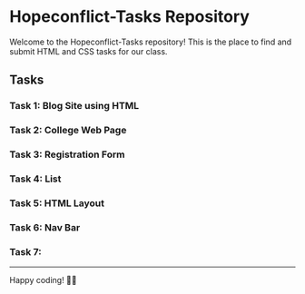 # Hopeconflict-Tasks Repository

Welcome to the Hopeconflict-Tasks repository! This is the place to find and submit HTML and CSS tasks for our class.

## Tasks

### Task 1: Blog Site using HTML
### Task 2: College Web Page
### Task 3: Registration Form
### Task 4: List
### Task 5: HTML Layout
### Task 6: Nav Bar
### Task 7:

<hr>
Happy coding! 👨‍💻
